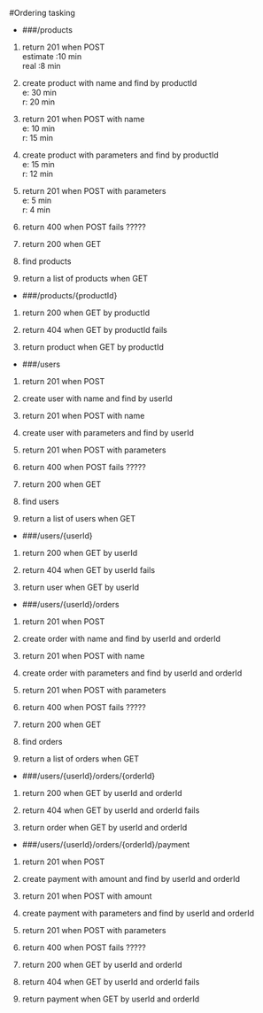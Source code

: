 #Ordering tasking

* ###/products

1. return 201 when POST  
estimate :10 min  
real :8 min

2. create product with name and find by productId  
e: 30 min  
r: 20 min

3. return 201 when POST with name  
e: 10 min  
r: 15 min

4. create product with parameters and find by productId  
e: 15 min  
r: 12 min

5. return 201 when POST with parameters  
e: 5 min  
r: 4 min


6. return 400 when POST fails ?????

7. return 200 when GET

8. find products 

9. return a list of products when GET

* ###/products/{productId}

1. return 200 when GET by productId

2. return 404 when GET by productId fails

3. return product when GET by productId

* ###/users

1. return 201 when POST

2. create user with name and find by userId

3. return 201 when POST with name

4. create user with parameters and find by userId

5. return 201 when POST with parameters

6. return 400 when POST fails ?????

7. return 200 when GET

8. find users 

9. return a list of users when GET

* ###/users/{userId}

1. return 200 when GET by userId

2. return 404 when GET by userId fails

3. return user when GET by userId

* ###/users/{userId}/orders

1. return 201 when POST

2. create order with name and find by userId and orderId

3. return 201 when POST with name

4. create order with parameters and find by userId and orderId

5. return 201 when POST with parameters

6. return 400 when POST fails ?????

7. return 200 when GET

8. find orders 

9. return a list of orders when GET

* ###/users/{userId}/orders/{orderId}

1. return 200 when GET by userId and orderId

2. return 404 when GET by userId and orderId fails

3. return order when GET by userId and orderId

* ###/users/{userId}/orders/{orderId}/payment

1. return 201 when POST

2. create payment with amount and find by userId and orderId

3. return 201 when POST with amount

4. create payment with parameters and find by userId and orderId

5. return 201 when POST with parameters

6. return 400 when POST fails ?????

7. return 200 when GET by userId and orderId

8. return 404 when GET by userId and orderId fails

9. return payment when GET by userId and orderId
